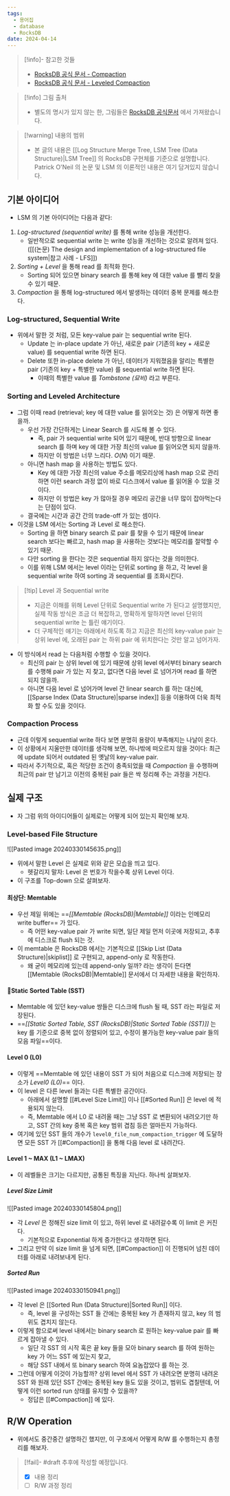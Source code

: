 ```yaml
---
tags:
  - 용어집
  - database
  - RocksDB
date: 2024-04-14
---
```

> [!info]- 참고한 것들
> - [RocksDB 공식 문서 - Compaction](https://github.com/facebook/rocksdb/wiki/Compaction)
> - [RocksDB 공식 문서 - Leveled Compaction](https://github.com/facebook/rocksdb/wiki/Leveled-Compaction)

> [!info] 그림 출처
> - 별도의 명시가 있지 않는 한, 그림들은 [RocksDB 공식문서](https://github.com/facebook/rocksdb/wiki/Leveled-Compaction) 에서 가져왔습니다.

> [!warning] 내용의 범위
> - 본 글의 내용은 [[Log Structure Merge Tree, LSM Tree (Data Structure)|LSM Tree]] 의 RocksDB 구현체를 기준으로 설명합니다. Patrick O'Neil 의 논문 및 LSM 의 이론적인 내용은 여기 담겨있지 않습니다.

## 기본 아이디어

- LSM 의 기본 아이디어는 다음과 같다:

1. *Log-structured (sequential write)* 를 통해 write 성능을 개선한다.
	- 일반적으로 sequential write 는 write 성능을 개선하는 것으로 알려져 있다. ([[(논문) The design and implementation of a log-structured file system|참고 사례 - LFS]])
2. *Sorting + Level* 을 통해 read 를 최적화 한다.
	- Sorting 되어 있으면 binary search 를 통해 key 에 대한 value 를 빨리 찾을 수 있기 때문.
3. *Compaction* 을 통해 log-structured 에서 발생하는 데이터 중복 문제를 해소한다.

### Log-structured, Sequential Write

- 위에서 말한 것 처럼, 모든 key-value pair 는 sequential write 된다.
	- Update 는 in-place update 가 아닌, 새로운 pair (기존의 key + 새로운 value) 를 sequential write 하면 된다.
	- Delete 또한 in-place delete 가 아닌, 데이터가 지워졌음을 알리는 특별한 pair (기존의 key + 특별한 value) 를 sequential write 하면 된다.
		- 이때의 특별한 value 를 *Tombstone (묘비)* 라고 부른다.

### Sorting and Leveled Architecture

- 그럼 이때 read (retrieval; key 에 대한 value 를 읽어오는 것) 은 어떻게 하면 좋을까.
	- 우선 가장 간단하게는 Linear Search 를 시도해 볼 수 있다.
		- 즉, pair 가 sequential write 되어 있기 때문에, 반대 방향으로 linear search 를 하며 key 에 대한 가장 최신의 value 를 읽어오면 되지 않을까.
		- 하지만 이 방법은 너무 느리다. $O(N)$ 이기 때문.
	- 아니면 hash map 을 사용하는 방법도 있다.
		- Key 에 대한 가장 최신의 value 주소를 메모리상에 hash map 으로 관리하면 이런 search 과정 없이 바로 디스크에서 value 를 읽어올 수 있을 것이다.
		- 하지만 이 방법은 key 가 많아질 경우 메모리 공간을 너무 많이 잡아먹는다는 단점이 있다.
	- 결국에는 시간과 공간 간의 trade-off 가 있는 셈이다.
- 이것을 LSM 에서는 Sorting 과 Level 로 해소한다.
	- Sorting 을 하면 binary search 로 pair 를 찾을 수 있기 때문에 linear search 보다는 빠르고, hash map 을 사용하는 것보다는 메모리를 절약할 수 있기 때문.
	- 다만 sorting 을 한다는 것은 sequential 하지 않다는 것을 의미한다.
	- 이를 위해 LSM 에서는 level 이라는 단위로 sorting 을 하고, 각 level 을 sequential write 하여 sorting 과 sequential 를 조화시킨다.

> [!tip] Level 과 Sequential write
> - 지금은 이해를 위해 Level 단위로 Sequential write 가 된다고 설명했지만, 실제 작동 방식은 조금 더 복잡하고, 명확하게 말하자면 level 단위의 sequential write 는 틀린 얘기이다.
> - 더 구체적인 얘기는 아래에서 하도록 하고 지금은 최신의 key-value pair 는 상위 level 에, 오래된 pair 는 하위 pair 에 위치한다는 것만 알고 넘어가자.

- 이 방식에서 read 는 다음처럼 수행할 수 있을 것이다.
	- 최신의 pair 는 상위 level 에 있기 때문에 상위 level 에서부터 binary search 를 수행해 pair 가 있는 지 찾고, 없다면 다음 level 로 넘어가며 read 를 하면 되지 않을까.
	- 아니면 다음 level 로 넘어가며 level 간 linear search 를 하는 대신에, [[Sparse Index (Data Structure)|sparse index]] 등을 이용하여 더욱 최적화 할 수도 있을 것이다.

### Compaction Process

- 근데 이렇게 sequential write 하다 보면 분명히 용량이 부족해지는 나날이 온다.
- 이 상황에서 지울만한 데이터를 생각해 보면, 하나밖에 떠오르지 않을 것이다: 최근에 update 되어서 outdated 된 옛날의 key-value pair.
- 따라서 주기적으로, 혹은 적당한 조건이 충족되었을 때 *Compaction* 을 수행하며 최근의 pair 만 남기고 이전의 중복된 pair 들은 싹 정리해 주는 과정을 거친다.

## 실제 구조

- 자 그럼 위의 아이디어들이 실제로는 어떻게 되어 있는지 확인해 보자.

### Level-based File Structure

![[Pasted image 20240330145635.png]]

- 위에서 말한 Level 은 실제로 위와 같은 모습을 띄고 있다.
	- 헷갈리지 말자: Level 은 번호가 작을수록 상위 Level 이다.
- 이 구조를 Top-down 으로 살펴보자.

#### 최상단: Memtable

- 우선 제일 위에는 ==*[[Memtable (RocksDB)|Memtable]]* 이라는 인메모리 write buffer== 가 있다.
	- 즉 어떤 key-value pair 가 write 되면, 일단 제일 먼저 이곳에 저장되고, 추후에 디스크로 flush 되는 것.
- 이 memtable 은 RocksDB 에서는 기본적으로 [[Skip List (Data Structure)|skiplist]] 로 구현되고, append-only 로 작동한다.
	- 왜 굳이 메모리에 있는데 append-only 일까? 라는 생각이 든다면 [[Memtable (RocksDB)|Memtable]] 문서에서 더 자세한 내용을 확인하자.
#### Static Sorted Table (SST)

- Memtable 에 있던 key-value 쌍들은 디스크에 flush 될 때, SST 라는 파일로 저장된다.
- ==*[[Static Sorted Table, SST (RocksDB)|Static Sorted Table (SST)]]* 는 key 를 기준으로 중복 없이 정렬되어 있고, 수정이 불가능한 key-value pair 들의 모음 파일==이다.

#### Level 0 (L0)

- 이렇게 ==Memtable 에 있던 내용이 SST 가 되어 처음으로 디스크에 저장되는 장소가 *Level0 (L0)*== 이다. 
- 이 level 은 다른 level 들과는 다른 특별한 공간이다.
	- 아래에서 설명할 [[#Level Size Limit]] 이나 [[#Sorted Run]] 은 level 에 적용되지 않는다.
	- 즉, Memtable 에서 L0 로 내려올 때는 그냥 SST 로 변환되어 내려오기만 하고, SST 간의 key 중복 혹은 key 범위 겹침 등은 얼마든지 가능하다.
- 여기에 있던 SST 들의 개수가 `level0_file_num_compaction_trigger` 에 도달하면 모든 SST 가 [[#Compaction]] 을 통해 다음 level 로 내려간다.

#### Level 1 ~ MAX (L1 ~ LMAX)

- 이 레벨들은 크기는 다르지만, 공통된 특징을 지닌다. 하나씩 살펴보자.

##### Level Size Limit

![[Pasted image 20240330145804.png]]

- 각 *Level* 은 정해진 size limit 이 있고, 하위 level 로 내려갈수록 이 limit 은 커진다.
	- 기본적으로 Exponential 하게 증가한다고 생각하면 된다.
- 그리고 만약 이 size limit 을 넘게 되면, [[#Compaction]] 이 진행되어 넘친 데이터를 아래로 내려보내게 된다.

##### Sorted Run

![[Pasted image 20240330150941.png]]

- 각 level 은 [[Sorted Run (Data Structure)|Sorted Run]] 이다.
	- 즉, level 을 구성하는 SST 들 간에는 중복된 key 가 존재하지 않고, key 의 범위도 겹치지 않는다.
- 이렇게 함으로써 level 내에서는 binary search 로 원하는 key-value pair 를 빠르게 잡아낼 수 있다.
	- 일단 각 SST 의 시작 혹은 끝 key 들을 모아 binary search 를 하여 원하는 key 가 어느 SST 에 있는지 찾고,
	- 해당 SST 내에서 또 binary search 하여 요놈잡았다 를 하는 것.
- 그런데 어떻게 이것이 가능할까? 상위 level 에서 SST 가 내려오면 분명히 내려온 SST 와 원래 있던 SST 간에는 중복된 key 들도 있을 것이고, 범위도 겹칠텐데, 어떻게 이런 sorted run 상태를 유지할 수 있을까?
	- 정답은 [[#Compaction]] 에 있다.

## R/W Operation

- 위에서도 중간중간 설명하긴 했지만, 이 구조에서 어떻게 R/W 를 수행하는지 총정리를 해보자.

> [!fail]- #draft 추후에 작성할 예정입니다.
> - [x] 내용 정리
> - [ ] R/W 과정 정리